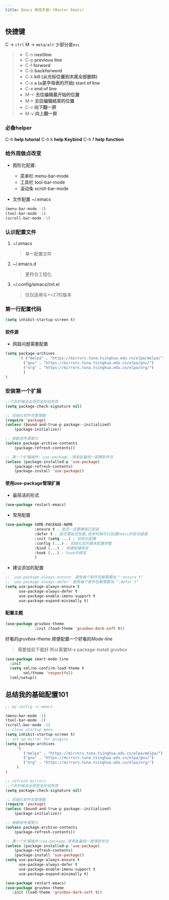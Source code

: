 ```yaml
---
title: Emacs 修炼手册✨(Master Emacs)
---
```




## 快捷键

C -> `ctrl`
M -> `meta/alt` 少部分是`esc`
> - C-n   **nextline**
> - C-p   **previous line**
> - C-f   **forword**
> - C-b   **backforword**
> - C-k   **kill (从光标位置到末尾全部删除)**
> - C-a   **a (a是字母表的开始) start of line**
> - C-e   **end of line**
> - M-<   **去往编辑最开始的位置**
> - M->   **去往编辑结束的位置**
> - C-v   **向下翻一屏**
> - M-v   **向上翻一屏**

### 必备helper

C-h 		  **help tutorial**
C-h k 	       **help Keybind**
C-h f 		**help function**

### 给外观做点改变

- 图形化配置:
  - 菜单栏 menu-bar-mode
  - 工具栏 tool-bar-mode
  - 滚动条 scroll-bar-mode

- 文件配置 ~/.emacs

```lisp
(menu-bar-mode -1)
(tool-bar-mode -1)
(scroll-bar-mode -1)
```

### 认识配置文件

1. ~/.emacs

    > 单一配置文件

2. ~/.emacs.d

    > 更符合工程化

3. ~/.config/emacs/init.el

    > 仅仅适用与>=27的版本

### 第一行配置代码

```lisp
(setq inhibit-startup-screen t)
```

#### 软件源

- 网路问题需要配置

```lisp
(setq package-archives
      '( ("melpa" . "https://mirrors.tuna.tsinghua.edu.cn/elpa/melpa/")
        ("gnu" . "https://mirrors.tuna.tsinghua.edu.cn/elpa/gnu/")
        ("org" . "https://mirrors.tuna.tsinghua.edu.cn/elpa/org/") 
        )
)
```

### 安装第一个扩展

```lisp
;;个别时候会出现签名检验失败
(setq package-check-signature nil) 

;; 初始化软件包管理器
(require 'package)
(unless (bound-and-true-p package--initialized)
    (package-initialize))

;; 刷新软件源索引
(unless package-archive-contents
    (package-refresh-contents))

;; 第一个扩展插件:`use-package`,用来批量统一管理软件包
(unless (package-installed-p 'use-package)
    (package-refresh-contents)
    (package-install 'use-package))

```

#### 使用use-package管理扩展

- 最简洁的形式

```lisp
(use-package restart-emacs)
```

- 常用配置

```lisp
(use-package SOME-PACKAGE-NAME
             :ensure t ; 是否一定要确保已安装
             :defer t ; 是否要延迟加载,很多时候可以加速Emacs的启动速度
             :init (setq ...) ; 初始化配置
             :config (...) ; 初始化后的基本配置参数
             :bind (...) ; 快捷按键绑定
             :hook (...) ; hook的绑定
             )
```

- 建议添加的配置

```lisp
;; `use-package-always-ensure' 避免每个软件包都需要加 ":ensure t" 
;; `use-package-always-defer' 避免每个软件包都需要加 ":defer t" 
(setq use-package-always-ensure t
      use-package-always-defer t
      use-package-enable-imenu-support t
      use-package-expand-minimally t)

```

#### 配置主题

```lisp
(use-package gruvbox-theme
             :init (load-theme 'gruvbox-dark-soft t))
```

好看的*gruvbox-theme*
顺便配置一个好看的*Mode-line*

> 需要提前下载好 所以需要M-x package-install gruvbox

```lisp
(use-package smart-mode-line
  :init
  (setq sml/no-confirm-load-theme t
        sml/theme 'respectful)
  (sml/setup))
```

## 总结我的基础配置101

```lisp
;; my config ~/.emacs

(menu-bar-mode -1)
(tool-bar-mode -1)
(scroll-bar-mode -1)
;; close startup menu 
(setq inhibit-startup-screen t)
;; set up mirror for plugins
(setq package-archives
     '( 
        ("melpa" . "https://mirrors.tuna.tsinghua.edu.cn/elpa/melpa/")
        ("gnu" . "https://mirrors.tuna.tsinghua.edu.cn/elpa/gnu/")
        ("org" . "https://mirrors.tuna.tsinghua.edu.cn/elpa/org/") 
     )
)

;; refresh mirrors
;;个别时候会出现签名检验失败
(setq package-check-signature nil) 

;; 初始化软件包管理器
(require 'package)
(unless (bound-and-true-p package--initialized)
    (package-initialize))

;; 刷新软件源索引
(unless package-archive-contents
    (package-refresh-contents))

;; 第一个扩展插件:use-package,用来批量统一管理软件包
(unless (package-installed-p 'use-package)
    (package-refresh-contents)
    (package-install 'use-package))
(setq use-package-always-ensure t
      use-package-always-defer t
      use-package-enable-imenu-support t
      use-package-expand-minimally t)

(use-package restart-emacs)
(use-package gruvbox-theme
   :init (load-theme 'gruvbox-dark-soft t))
```
